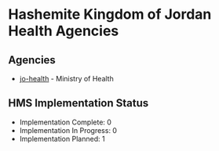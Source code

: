 # Hashemite Kingdom of Jordan Health Agencies

## Agencies

- [jo-health](jo-health/index.md) - Ministry of Health

## HMS Implementation Status

- Implementation Complete: 0
- Implementation In Progress: 0
- Implementation Planned: 1
